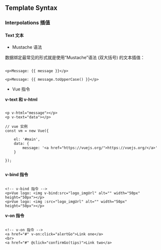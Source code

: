## Template Syntax

### Interpolations 插值

#### Text 文本

- Mustache 语法

数据绑定最常见的形式就是使用“Mustache”语法 (双大括号) 的文本插值：
```

<p>Message: {{ message }}</p>

<p>Message: {{ message.toUpperCase() }}</p>

```

- Vue 指令

**v-text 和 v-html**

```

<p v-html="message"></p>
<p v-text="data"></p>

// vue 实例
const vm = new Vue({

    el: '#main',
    data: {
        message: '<a href="https://vuejs.org/">https://vuejs.org/</a>'
    }

});


```

**v-bind 指令**

```

<!-- v-bind 指令 -->
<p>Vue logo: <img v-bind:src="logo_imgUrl" alt="" width="50px" height="50px"></p>
<p>Vue logo: <img :src="logo_imgUrl" alt="" width="50px" height="50px"></p>

```

**v-on 指令**

```

<!-- v-on 指令 -->
<a href="#" v-on:click="alertGo">Link one</a>
<br>
<a href="#" @click="confirmGo(tips)">Link two</a>

```
